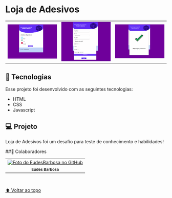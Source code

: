 # Loja de Adesivos
 
 <table>
  <tr>
    <td align="center">
        <img src="./assets/tela princiapl.png" width="400"><br>
    </td>
        <td align="center">
        <img src="./assets/tela de formulario.png" width="400"><br>
    </td>
        <td align="center">
        <img src="./assets/concluded.png" width="400"><br>
    </td>
</tr>
</table>
 

##  🚀 Tecnologias

Esse projeto foi desenvolvido com as seguintes tecnologias:

- HTML
- CSS
- Javascript 



##  💻 Projeto

Loja de Adesivos foi um desafio para teste de conhecimento e habilidades!

##🤝 Colaboradores

<table>
  <tr>
    <td align="center">
      <a href="#">
        <img src="https://avatars.githubusercontent.com/u/96340338?v=4" width="200px;" alt="Foto do EudesBarbosa no GitHub"/><br>
        <sub>
          <b>Eudes Barbosa</b>
        </sub>
      </a>
    </td>
</tr>
</table>
<br>

[ ⬆ Voltar ao topo ](#LojadeAdesivos)<br>